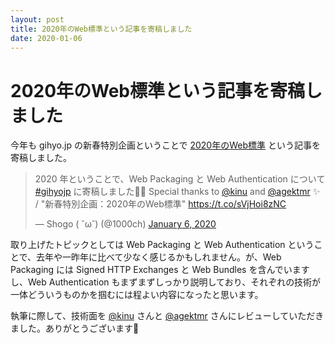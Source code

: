 ```yaml
---
layout: post
title: 2020年のWeb標準という記事を寄稿しました
date: 2020-01-06
---
```


# 2020年のWeb標準という記事を寄稿しました

今年も gihyo.jp の新春特別企画ということで [2020年のWeb標準](https://gihyo.jp/design/column/newyear/2020/web-standards-prospect) という記事を寄稿しました。

<blockquote class="twitter-tweet"><p lang="ja" dir="ltr">2020 年ということで、Web Packaging と Web Authentication について <a href="https://twitter.com/hashtag/gihyojp?src=hash&amp;ref_src=twsrc%5Etfw">#gihyojp</a> に寄稿しました📝🎍 Special thanks to <a href="https://twitter.com/kinu?ref_src=twsrc%5Etfw">@kinu</a> and <a href="https://twitter.com/agektmr?ref_src=twsrc%5Etfw">@agektmr</a> ✨ / &quot;新春特別企画：2020年のWeb標準&quot; <a href="https://t.co/sVjHoi8zNC">https://t.co/sVjHoi8zNC</a></p>&mdash; Shogo ( ˘ω˘) (@1000ch) <a href="https://twitter.com/1000ch/status/1213988634623266821?ref_src=twsrc%5Etfw">January 6, 2020</a></blockquote>

取り上げたトピックとしては Web Packaging と Web Authentication ということで、去年や一昨年に比べて少なく感じるかもしれません。が、Web Packaging には Signed HTTP Exchanges と Web Bundles を含んでいますし、Web Authentication もまずまずしっかり説明しており、それぞれの技術が一体どういうものかを掴むには程よい内容になったと思います。

執筆に際して、技術面を [@kinu](https://twitter.com/kinu) さんと [@agektmr](https://twitter.com/agektmr) さんにレビューしていただきました。ありがとうございます🙌
